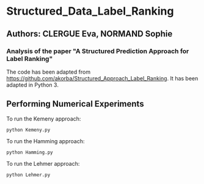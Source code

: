# Structured_Data_Label_Ranking
## Authors: CLERGUE Eva, NORMAND Sophie
### Analysis of the paper "A Structured Prediction Approach for Label Ranking" 

The code has been adapted from https://github.com/akorba/Structured_Approach_Label_Ranking. 
It has been adapted in Python 3.


## Performing Numerical Experiments

To run the Kemeny approach:

```
python Kemeny.py
```

To run the Hamming approach:

```
python Hamming.py
```

To run the Lehmer approach:

```
python Lehmer.py
```

